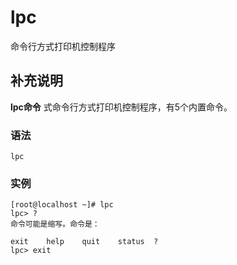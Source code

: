 lpc
===

命令行方式打印机控制程序

## 补充说明

**lpc命令** 式命令行方式打印机控制程序，有5个内置命令。

### 语法  

```shell
lpc
```

### 实例  

```shell
[root@localhost ~]# lpc
lpc> ?         
命令可能是缩写。命令是：

exit    help    quit    status  ?
lpc> exit
```


<!-- Linux命令行搜索引擎：https://jaywcjlove.github.io/linux-command/ -->